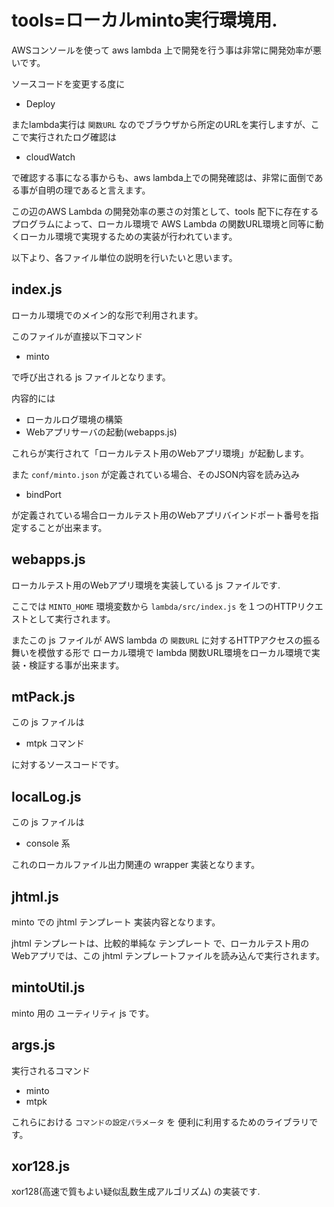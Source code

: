 # tools=ローカルminto実行環境用.

AWSコンソールを使って aws lambda 上で開発を行う事は非常に開発効率が悪いです。

ソースコードを変更する度に
- Deploy

またlambda実行は `関数URL` なのでブラウザから所定のURLを実行しますが、ここで実行されたログ確認は
- cloudWatch

で確認する事になる事からも、aws lambda上での開発確認は、非常に面倒である事が自明の理であると言えます。

この辺のAWS Lambda の開発効率の悪さの対策として、tools 配下に存在するプログラムによって、ローカル環境で AWS Lambda の関数URL環境と同等に動くローカル環境で実現するための実装が行われています。

以下より、各ファイル単位の説明を行いたいと思います。

## index.js

ローカル環境でのメイン的な形で利用されます。

このファイルが直接以下コマンド
- minto

で呼び出される js ファイルとなります。

内容的には
- ローカルログ環境の構築
- Webアプリサーバの起動(webapps.js)

これらが実行されて「ローカルテスト用のWebアプリ環境」が起動します。

また `conf/minto.json` が定義されている場合、そのJSON内容を読み込み
- bindPort

が定義されている場合ローカルテスト用のWebアプリバインドポート番号を指定することが出来ます。

## webapps.js

ローカルテスト用のWebアプリ環境を実装している js ファイルです.

ここでは `MINTO_HOME` 環境変数から `lambda/src/index.js` を１つのHTTPリクエストとして実行されます。

またこの js ファイルが AWS lambda の `関数URL` に対するHTTPアクセスの振る舞いを模倣する形で ローカル環境で lambda 関数URL環境をローカル環境で実装・検証する事が出来ます。

## mtPack.js

この js ファイルは
- mtpk コマンド

に対するソースコードです。

## localLog.js

この js ファイルは
- console 系

これのローカルファイル出力関連の wrapper 実装となります。

## jhtml.js

minto での jhtml テンプレート 実装内容となります。

jhtml テンプレートは、比較的単純な テンプレート で、ローカルテスト用のWebアプリでは、この jhtml テンプレートファイルを読み込んで実行されます。

## mintoUtil.js

minto 用の ユーティリティ js です。

## args.js

実行されるコマンド
- minto
- mtpk

これらにおける `コマンドの設定パラメータ` を 便利に利用するためのライブラリです。

## xor128.js

xor128(高速で質もよい疑似乱数生成アルゴリズム) の実装です.







